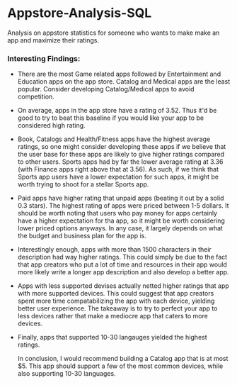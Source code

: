 # Appstore-Analysis-SQL
Analysis on appstore statistics for someone who wants to make make an app and maximize their ratings.

### Interesting Findings:

- There are the most Game related apps followed by Entertainment and Education apps on the app store. Catalog and Medical apps are the least popular. Consider developing Catalog/Medical apps to avoid competition.
- On average, apps in the app store have a rating of 3.52. Thus it'd be good to try to beat this baseline if you would like your app to be considered high rating.
- Book, Catalogs and Health/Fitness apps have the highest average ratings, so one might consider developing these apps if we believe that the user base for these apps are likely to give higher ratings compared to other users. Sports apps had by far the lower average rating at 3.36 (with Finance apps right above that at 3.56). As such, if we think that Sports app users have a lower expectation for such apps, it might be worth trying to shoot for a stellar Sports app.
- Paid apps have higher rating that unpaid apps (beating it out by a solid 0.3 stars). The highest rating of apps were priced between 1-5 dollars. It should be worth noting that users who pay money for apps certainly have a higher expectation for tha app, so it might be worth considering lower priced options anyways. In any case, it largely depends on what the budget and business plan for the app is.
- Interestingly enough, apps with more than 1500 characters in their description had way higher ratings. This could simply be due to the fact that app creators who put a lot of time and resources in their app would more likely write a longer app description and also develop a better app.
- Apps with less supported devises actually netted higher ratings that app with more supported devices. This could suggest that app creators spent more time compatabilizing the app with each device, yielding better user experience. The takeaway is to try to perfect your app to less devices rather that make a mediocre app that caters to more devices.
- Finally, apps that supported 10-30 langauges yielded the highest ratings.

  In conclusion, I would recommend building a Catalog app that is at most $5. This app should support a few of the most common devices, while also supporting 10-30 languages.
